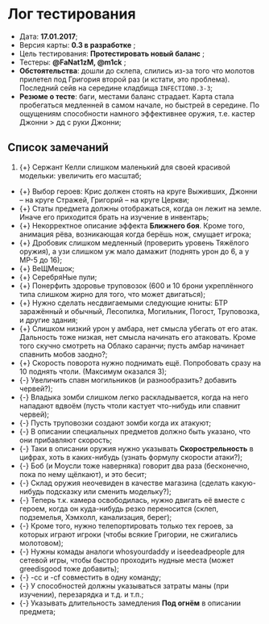 # Лог тестирования

* Дата: **17.01.2017**;
* Версия карты: **0.3 в разработке** ;
* Цель тестирования: **Протестировать новый баланс** ;
* Тестеры: **@FaNat1zM, @m1ck** ;
* **Обстоятельства**: дошли до склепа, слились из-за того что молотов прилетел под Григория второй раз (и кстати, это проблема). Последний сейв на середине кладбища `INFECTION0.3-3`;
* **Резюме о тесте**: баги, местами баланс страдает. Карта стала пробегаться медленней в самом начале, но быстрей в середине. По ощущениям способности намного эффективнее оружия, т.е. кастер Джонни > дд с руки Джонни;

## Список замечаний

1. {+} Сержант Келли слишком маленький для своей красивой модельки: увеличить его масштаб;
* {+} Выбор героев: Крис должен стоять на круге Выживших, Джонни &ndash; на круге Стражей, Григорий &ndash; на круге Церкви;
* {+} Статы предмета должны отображаться, когда он лежит на земле. Иначе его приходится брать на изучение в инвентарь;
* {+} Некорректное описание эффекта **Ближнего боя**. Кроме того, анимация рёва, возникающая когда берёшь нож, смущает игрока;
* {+} Дробовик слишком медленный (проверить уровень Тяжёлого оружия), а узи слишком уж мало дамажит (поднять урон до 6, а у МР-5 до 16);
* {+} ВеЩМешок;
* {+} СеребряНые пули;
* {+} Понерфить здоровье труповозок (600 и 10 брони укреплённого типа слишком жирно для того, что может двигаться);
* {+} Нужно сделать несдвигаемыми следующие юниты: БТР заражённый и обычный, Лесопилка, Могильник, Погост, Труповозка, и другие здания;
* {+} Слишком низкий урон у амбара, нет смысла убегать от его атак. Дальность тоже низкая, нет смысла начинать его атаковать. Кроме того скучно смотреть на Облако саранчи; пусть амбар начинает спавнить мобов заодно?;
* {+} Скорость поворота нужно поднимать ещё. Попробовать сразу на 10 поднять чтоли. (Максимум оказался 3);
* {-} Увеличить спавн могильников (и разнообразить? добавить червей?);
* {-} Владыка зомби слишком легко раскладывается, когда на него нападают вдвоём (пусть чтоли кастует что-нибудь или спавнит червей);
* {-} Пусть труповозки создают зомби когда их атакуют;
* {-} В описании специальных предметов должно быть указано, что они прибавляют скорость;
* {-} Таки в описании оружия нужно указывать **Скорострельность** в цифрах, хоть в каких-нибудь (узнать формулу скорости атаки?);
* {-} Боб (и Моусли тоже наверняка) говорит два раза (бесконечно, пока по нему щёлкают), и это бесит;
* {-} Склад оружия неочевиден в качестве магазина (сделать какую-нибудь подсказку или сменить модельку?);
* {-} Теперь т.к. камера освободилась, нужно двигать её вместе с героем, когда он куда-нибудь резко переносится (склеп, подземелья, Хэмхолл, канализация, берег);
* {-} Кроме того, нужно телепортировать только тех героев, за которых играют игроки (чтобы всякие Григории, не сжигались молотовом);
* {-} Нужны комады аналоги whosyourdaddy и iseedeadpeople для сетевой игры, чтобы быстро проходить нудные места (может greedisgood тоже добавить);
* {-} -сс и -cf совместить в одну команду;
* {-} У способностей должны указываться затраты маны (при изучении), перезарядка и т.д. и т.п.;
* {-} Указывать длительность замедления **Под огнём** в описании предмета;
